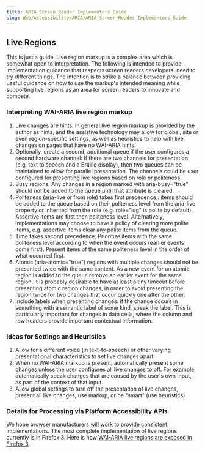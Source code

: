 ```yaml
---
title: ARIA Screen Reader Implementors Guide
slug: Web/Accessibility/ARIA/ARIA_Screen_Reader_Implementors_Guide
---
```

## Live Regions

This is just a guide. Live region markup is a complex area which is somewhat open to interpretation. The following is intended to provide implementation guidance that respects screen readers developers' need to try different things. The intention is to strike a balance between providing useful guidance on how to use the markup's intended meaning while supporting live regions as an area for screen readers to innovate and compete.

### Interpreting WAI-ARIA live region markup

1.  Live changes are hints: in general live region markup is provided by the author as hints, and the assistive technology may allow for global, site or even region-specific settings, as well as heuristics to help with live changes on pages that have no WAI-ARIA hints.
2.  Optionally, create a second, additional queue if the user configures a second hardware channel: If there are two channels for presentation (e.g. text to speech and a Braille display), then two queues can be maintained to allow for parallel presentation. The channels could be user configured for presenting live regions based on role or politeness.
3.  Busy regions: Any changes in a region marked with aria-busy="true" should not be added to the queue until that attribute is cleared.
4.  Politeness (aria-live or from role) takes first precedence,: items should be added to the queue based on their politeness level from the aria-live property or inherited from the role (e.g. role="log" is polite by default). Assertive items are first then politeness level. Alternatively, implementations may choose to have a policy of clearing more polite items, e.g. assertive items clear any polite items from the queue.
5.  Time takes second precedence: Prioritize items with the same politeness level according to when the event occurs (earlier events come first). Present items of the same politeness level in the order of what occurred first.
6.  Atomic (aria-atomic="true") regions with multiple changes should not be presented twice with the same content. As a new event for an atomic region is added to the queue remove an earlier event for the same region. It is probably desirable to have at least a tiny timeout before presenting atomic region changes, in order to avoid presenting the region twice for two changes that occur quickly one after the other.
7.  Include labels when presenting changes: if the change occurs in something with a semantic label of some kind, speak the label. This is particularly important for changes in data cells, where the column and row headers provide important contextual information.

### Ideas for Settings and Heuristics

1.  Allow for a different voice (in text-to-speech) or other varying presentational characteristics to set live changes apart.
2.  When no WAI-ARIA markup is present, automatically present some changes unless the user configures all live changes to off. For example, automatically speak changes that are caused by the user's own input, as part of the context of that input.
3.  Allow global settings to turn off the presentation of live changes, present all live changes, use markup, or be "smart" (use heuristics)

### Details for Processing via Platform Accessibility APIs

We hope browser manufacturers will work to provide consistent implementations. The most complete implementation of live regions currently is in Firefox 3. Here is how [WAI-ARIA live regions are exposed in Firefox 3](/ja/AJAX/WAI_ARIA_Live_Regions//API_Support "http://developer.mozilla.org/editor/fckeditor/core/editor/en/AJAX/WAI_ARIA_Live_Regions//API_Support").
